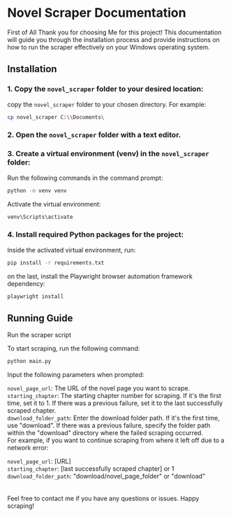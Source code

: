 # Novel Scraper Documentation

First of All Thank you for choosing Me for this project! 
This documentation will guide you through the installation process and provide instructions on how to run the scraper effectively on your Windows operating system.

## Installation

### 1. Copy the `novel_scraper` folder to your desired location:

copy the `novel_scraper` folder to your chosen directory. For example:
```bash
cp novel_scraper C:\\Documents\
```
### 2. Open the `novel_scraper` folder with a text editor.

### 3. Create a virtual environment (venv) in the `novel_scraper` folder:

Run the following commands in the command prompt:

```bash
python -m venv venv
```

Activate the virtual environment:
```bash
venv\Scripts\activate
```

### 4. Install required Python packages for the project:

Inside the activated virtual environment, run:
```bash
pip install -r requirements.txt
```

on the last, install the Playwright browser automation framework dependency:
```bash
playwright install
```


## Running Guide
Run the scraper script

To start scraping, run the following command:
```bash
python main.py
```

Input the following parameters when prompted:

`novel_page_url`: The URL of the novel page you want to scrape.<br>
`starting_chapter`: The starting chapter number for scraping. If it's the first time, set it to 1. If there was a previous failure, set it to the last successfully scraped chapter.<br>
`download_folder_path`: Enter the download folder path. If it's the first time, use "download". If there was a previous failure, specify the folder path within the "download" directory where the failed scraping occurred.<br>
For example, if you want to continue scraping from where it left off due to a network error:

`novel_page_url`: [URL]<br>
`starting_chapter`: [last successfully scraped chapter] or 1<br>
`download_folder_path`: "download/novel_page_folder" or "download"<br>
<br><br>
Feel free to contact me if you have any questions or issues. Happy scraping!
